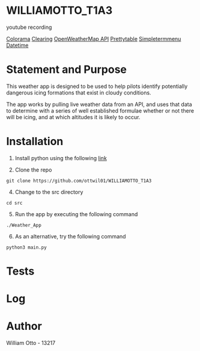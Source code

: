 # WILLIAMOTTO_T1A3

youtube recording

[Colorama](https://pypi.org/project/colorama/)
[Clearing](https://pypi.org/project/clearing/)
[OpenWeatherMap API](https://openweathermap.org/api)
[Prettytable](https://pypi.org/project/prettytable/)
[Simpletermmenu](https://pypi.org/project/simple-term-menu/)
[Datetime](https://docs.python.org/3/library/datetime.html)

# Statement and Purpose
This weather app is designed to be used to help pilots identify potentially dangerous icing formations that exist in cloudy conditions.

The app works by pulling live weather data from an API, and uses that data to determine with a series of well established formulae whether or not there will be icing, and at which altitudes it is likely to occur.

# Installation
1. Install python using the following [link](https://www.python.org/)

2. Clone the repo
```
git clone https://github.com/ottwil01/WILLIAMOTTO_T1A3
```
4. Change to the src directory
```
cd src
```
5. Run the app by executing the following command
```
./Weather_App
```
6. As an alternative, try the following command
```
python3 main.py
```
# Tests

# Log

# Author
William Otto - 13217